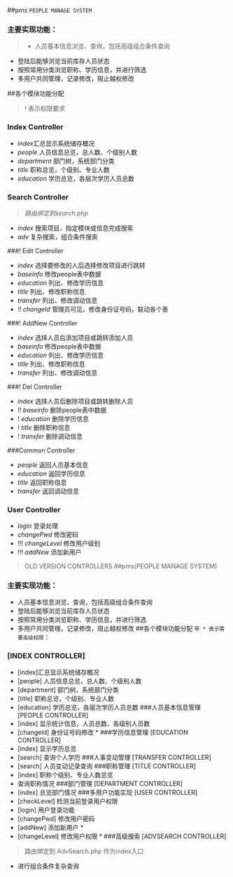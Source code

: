 ##pms   `PEOPLE MANAGE SYSTEM`
### **主要实现功能**：
> - 人员基本信息浏览、查询，包括高级组合条件查询
-    登陆后能够浏览当前库存人员状态
-   按照常用分类浏览职称、学历信息，并进行筛选
-   多用户共同管理，记录修改，阻止越权修改

##各个模块功能分配  
> ! 表示权限要求

### Index Controller
- *index*汇总显示系统储存概况
- *people* 人员信息总览，总人数、个级别人数
- *department* 部门树，系统部门分类
- *title* 职称总览，个级别、专业人数
- *education* 学历总览，各层次学历人员总数

### Search Controller 
> *路由绑定到search.php*

- *index* 搜索项目，指定模块或信息完成搜索
- *adv* 复杂搜索，组合条件搜索

###! Edit Controller
- *index* 选择要修改的人后选择修改项目进行跳转
- *baseinfo* 修改people表中数据
- *education* 列出、修改学历信息
- *title* 列出、修改职称信息
- *transfer* 列出、修改调动信息
- !! *changeId* 管理员可见，修改身份证号码，联动各个表

###! AddNew Controller
- *index* 选择人员后添加项目或跳转添加人员
- *baseinfo* 修改people表中数据
- *education* 列出、修改学历信息
- *title* 列出、修改职称信息
- *transfer* 列出、修改调动信息

###! Del Controller
- *index* 选择人员后删除项目或跳转删除人员
- !! *baseinfo* 删除people表中数据
- ! *education* 删除学历信息
- ! *title* 删除职称信息
- ! *transfer* 删除调动信息

###Common Controller
- *people* 返回人员基本信息
- *education* 返回学历信息
- *title* 返回职称信息
- *transfer* 返回调动信息

### User Controller
- *login* 登录处理
- *changePwd* 修改密码
- !!! *changeLevel* 修改用户级别
- !!! *addNew* 添加新用户


> OLD VERSION CONTROLLERS
##pms(PEOPLE MANAGE SYSTEM)
### **主要实现功能**：
- 人员基本信息浏览、查询，包括高级组合条件查询
- 登陆后能够浏览当前库存人员状态
- 按照常用分类浏览职称、学历信息，并进行筛选
- 多用户共同管理，记录修改，阻止越权修改
##各个模块功能分配 `带 * 表示需要高级权限`：
### [INDEX CONTROLLER]
- [index]汇总显示系统储存概况
 - [people] 人员信息总览，总人数、个级别人数
 - [department] 部门树，系统部门分类
 - [title] 职称总览，个级别、专业人数
 - [education] 学历总览，各层次学历人员总数
###人员基本信息管理 [PEOPLE CONTROLLER]
- [index] 显示统计信息，人员总数、各级别人员数
-   [changeId] 身份证号码修改 *
###学历信息管理 [EDUCATION CONTROLLER]
-   [index] 显示学历总览
-   [search] 查询个人学历
###人事变动管理 [TRANSFER CONTROLLER]
-   [search] 人员变动记录查询
###职称管理 [TITLE CONTROLLER]
- [index] 职称个级别、专业人数总览
-   查询职称情况
###部门管理 [DEPARTMENT CONTROLLER]
-   [index] 总览部门情况
###多用户功能实现 [USER CONTROLLER]
-   [checkLevel] 检测当前登录用户权限
-   [login] 用户登录功能
-   [changePwd] 修改用户密码
-   [addNew] 添加新用户 *
-   [changeLevel] 修改用户权限 *
###高级搜索 [ADVSEARCH CONTROLLER]
>   路由绑定到 AdvSearch.php 作为index入口
- 进行组合条件复杂查询
